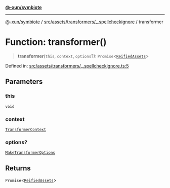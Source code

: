 [**@-xun/symbiote**](../../../../../README.md)

***

[@-xun/symbiote](../../../../../README.md) / [src/assets/transformers/\_.spellcheckignore](../README.md) / transformer

# Function: transformer()

> **transformer**(`this`, `context`, `options`?): `Promise`\<[`ReifiedAssets`](../../../type-aliases/ReifiedAssets.md)\>

Defined in: [src/assets/transformers/\_.spellcheckignore.ts:5](https://github.com/Xunnamius/symbiote/blob/4f71380506e8b2505a907d817794b6730bca4f95/src/assets/transformers/_.spellcheckignore.ts#L5)

## Parameters

### this

`void`

### context

[`TransformerContext`](../../../type-aliases/TransformerContext.md)

### options?

[`MakeTransformerOptions`](../../../type-aliases/MakeTransformerOptions.md)

## Returns

`Promise`\<[`ReifiedAssets`](../../../type-aliases/ReifiedAssets.md)\>
